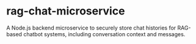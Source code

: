 # rag-chat-microservice
A Node.js backend microservice to securely store chat histories for RAG-based chatbot systems, including conversation context and messages.
